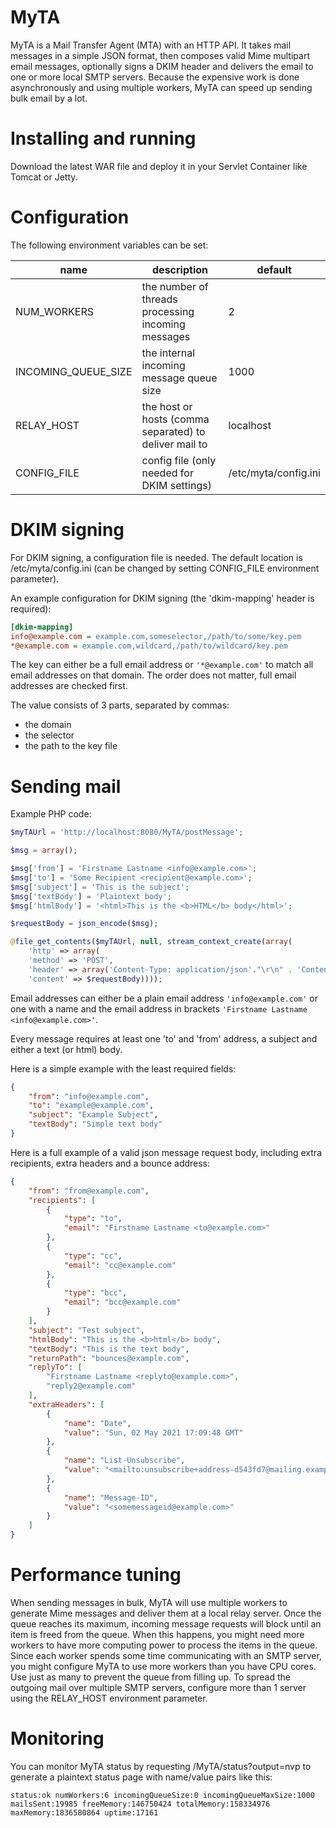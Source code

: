 # MyTA

MyTA is a Mail Transfer Agent (MTA) with an HTTP API. It takes mail messages in a simple JSON format, then composes valid Mime multipart email messages, optionally signs a DKIM header and delivers the email to one or more local SMTP servers. Because the expensive work is done asynchronously and using multiple workers, MyTA can speed up sending bulk email by a lot. 

# Installing and running

Download the latest WAR file and deploy it in your Servlet Container like Tomcat or Jetty.

# Configuration

The following environment variables can be set:

| name                | description                                            | default              |
| ------------------- | ------------------------------------------------------ | -------------------- |
| NUM_WORKERS         | the number of threads processing incoming messages     | 2                    |
| INCOMING_QUEUE_SIZE | the internal incoming message queue size               | 1000                 |
| RELAY_HOST          | the host or hosts (comma separated) to deliver mail to | localhost            |
| CONFIG_FILE         | config file (only needed for DKIM settings)            | /etc/myta/config.ini |

# DKIM signing

For DKIM signing, a configuration file is needed. The default location is /etc/myta/config.ini (can be changed by setting CONFIG_FILE environment parameter). 

An example configuration for DKIM signing (the 'dkim-mapping' header is required):

```ini
[dkim-mapping]
info@example.com = example.com,someselector,/path/to/some/key.pem
*@example.com = example.com,wildcard,/path/to/wildcard/key.pem
```

The key can either be a full email address or ``'*@example.com'`` to match all email addresses on that domain. The order does not matter, full email addresses are checked first.

The value consists of 3 parts, separated by commas:
- the domain
- the selector
- the path to the key file

# Sending mail

Example PHP code:

```php
$myTAUrl = 'http://localhost:8080/MyTA/postMessage';

$msg = array();

$msg['from'] = 'Firstname Lastname <info@example.com>';
$msg['to'] = 'Some Recipient <recipient@example.com>';
$msg['subject'] = 'This is the subject';
$msg['textBody'] = 'Plaintext body';
$msg['htmlBody'] = '<html>This is the <b>HTML</b> body</html>';

$requestBody = json_encode($msg);

@file_get_contents($myTAUrl, null, stream_context_create(array(
    'http' => array(
    'method' => 'POST',
    'header' => array('Content-Type: application/json'."\r\n" . 'Content-Length: ' . strlen($requestBody) . "\r\n"),
    'content' => $requestBody))));
```

Email addresses can either be a plain email address ``'info@example.com'`` or one with a name and the email address in brackets ``'Firstname Lastname <info@example.com>'``. 

Every message requires at least one 'to' and 'from' address, a subject and either a text (or html) body. 

Here is a simple example with the least required fields:

```json
{
    "from": "info@example.com",
    "to": "example@example.com",
    "subject": "Example Subject",
    "textBody": "Simple text body"
}
```

Here is a full example of a valid json message request body, including extra recipients, extra headers and a bounce address:

```json
{
    "from": "from@example.com",
    "recipients": [
        {
            "type": "to",
            "email": "Firstname Lastname <to@example.com>"
        },
        {
            "type": "cc",
            "email": "cc@example.com"
        },
        {
            "type": "bcc",
            "email": "bcc@example.com"
        }
    ],
    "subject": "Test subject",
    "htmlBody": "This is the <b>html</b> body",
    "textBody": "This is the text body",
    "returnPath": "bounces@example.com",
    "replyTo": [
        "Firstname Lastname <replyto@example.com>",
        "reply2@example.com"
    ],
    "extraHeaders": [
        {
            "name": "Date",
            "value": "Sun, 02 May 2021 17:09:48 GMT"
        },
        {
            "name": "List-Unsubscribe",
            "value": "<mailto:unsubscribe+address-d543fd7@mailing.example.com?subject=unsubscribe>"
        },
        {
            "name": "Message-ID",
            "value": "<somemessageid@example.com>"
        }
    ]
}
```

# Performance tuning

When sending messages in bulk, MyTA will use multiple workers to generate Mime messages and deliver them at a local relay server. Once the queue reaches its maximum, incoming message requests will block until an item is freed from the queue. When this happens, you might need more workers to have more computing power to process the items in the queue. Since each worker spends some time communicating with an SMTP server, you might configure MyTA to use more workers than you have CPU cores. Use just as many to prevent the queue from filling up. To spread the outgoing mail over multiple SMTP servers, configure more than 1 server using the RELAY_HOST environment parameter.

# Monitoring

You can monitor MyTA status by requesting /MyTA/status?output=nvp to generate a plaintext status page with name/value pairs like this:

```text
status:ok numWorkers:6 incomingQueueSize:0 incomingQueueMaxSize:1000 mailsSent:19985 freeMemory:146750424 totalMemory:158334976 maxMemory:1836580864 uptime:17161
```
